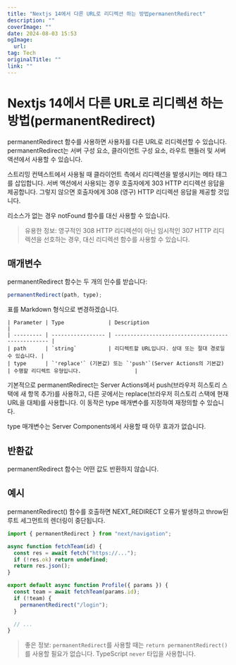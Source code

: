 ```yaml
---
title: "Nextjs 14에서 다른 URL로 리디렉션 하는 방법permanentRedirect"
description: ""
coverImage: ""
date: 2024-08-03 15:53
ogImage: 
  url: 
tag: Tech
originalTitle: ""
link: ""
---
```




# Nextjs 14에서 다른 URL로 리디렉션 하는 방법(permanentRedirect)

permanentRedirect 함수를 사용하면 사용자를 다른 URL로 리디렉션할 수 있습니다. permanentRedirect는 서버 구성 요소, 클라이언트 구성 요소, 라우트 핸들러 및 서버 액션에서 사용할 수 있습니다.

스트리밍 컨텍스트에서 사용될 때 클라이언트 측에서 리디렉션을 발생시키는 메타 태그를 삽입합니다. 서버 액션에서 사용되는 경우 호출자에게 303 HTTP 리디렉션 응답을 제공합니다. 그렇지 않으면 호출자에게 308 (영구) HTTP 리디렉션 응답을 제공할 것입니다.

리소스가 없는 경우 notFound 함수를 대신 사용할 수 있습니다.

<div class="content-ad"></div>

> 유용한 정보: 영구적인 308 HTTP 리디렉션이 아닌 임시적인 307 HTTP 리디렉션을 선호하는 경우, 대신 리디렉션 함수를 사용할 수 있습니다.

## 매개변수

permanentRedirect 함수는 두 개의 인수를 받습니다:

```js
permanentRedirect(path, type);
```

<div class="content-ad"></div>

표를 Markdown 형식으로 변경하겠습니다.

```
| Parameter | Type              | Description                                       |
| --------- | ----------------- | ------------------------------------------------- |
| path      | `string`          | 리디렉트할 URL입니다. 상대 또는 절대 경로일 수 있습니다. |
| type      | `'replace'` (기본값) 또는 `'push'`(Server Actions의 기본값) | 수행할 리디렉트 유형입니다.                 |
```

기본적으로 permanentRedirect는 Server Actions에서 push(브라우저 히스토리 스택에 새 항목 추가)를 사용하고, 다른 곳에서는 replace(브라우저 히스토리 스택에 현재 URL을 대체)를 사용합니다. 이 동작은 type 매개변수를 지정하여 재정의할 수 있습니다.

type 매개변수는 Server Components에서 사용할 때 아무 효과가 없습니다.

## 반환값

<div class="content-ad"></div>

permanentRedirect 함수는 어떤 값도 반환하지 않습니다.

## 예시

permanentRedirect() 함수를 호출하면 NEXT_REDIRECT 오류가 발생하고 throw된 루트 세그먼트의 렌더링이 중단됩니다.

```js
import { permanentRedirect } from "next/navigation";

async function fetchTeam(id) {
  const res = await fetch("https://...");
  if (!res.ok) return undefined;
  return res.json();
}

export default async function Profile({ params }) {
  const team = await fetchTeam(params.id);
  if (!team) {
    permanentRedirect("/login");
  }

  // ...
}
```

<div class="content-ad"></div>

> 좋은 정보: `permanentRedirect`를 사용할 때는 `return permanentRedirect()`를 사용할 필요가 없습니다. TypeScript `never` 타입을 사용합니다.

<div class="content-ad"></div>
